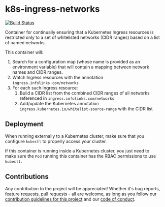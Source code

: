 # k8s-ingress-networks

[![Build Status](https://travis-ci.org/infolinks/k8s-ingress-networks.svg?branch=master)](https://travis-ci.org/infolinks/k8s-ingress-networks)

Container for continually ensuring that a Kubernetes Ingress resources is restricted only to a set of whitelisted
networks (CIDR ranges) based on a list of named networks. 

This container will:

1. Search for a configuration map (whose name is provided as an environment variable) that will contain a mapping
between network names and CIDR ranges.
2. Watch Ingress resources with the annotation `ingress.infolinks.com/networks`
3. For each such Ingress resource:
    1. Build a CIDR list from the combined CIDR ranges of all networks referenced in `ingress.infolinks.com/networks`
    2. Add/update the Kubernetes annotation `ingress.kubernetes.io/whitelist-source-range` with the CIDR list

## Deployment

When running externally to a Kubernetes cluster, make sure that you configure `kubectl` to properly access your cluster.

If this container is running inside a Kubernetes cluster, you just need to make sure the `Pod` running this container 
has the RBAC permissions to use `kubectl`.

## Contributions

Any contribution to the project will be appreciated! Whether it's bug
reports, feature requests, pull requests - all are welcome, as long as
you follow our [contribution guidelines for this project](CONTRIBUTING.md)
and our [code of conduct](CODE_OF_CONDUCT.md).
